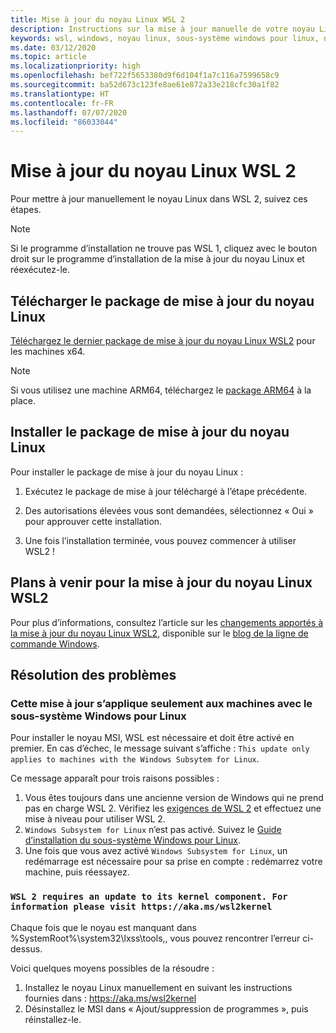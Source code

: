 ```yaml
---
title: Mise à jour du noyau Linux WSL 2
description: Instructions sur la mise à jour manuelle de votre noyau Linux WSL 2
keywords: wsl, windows, noyau linux, sous-système windows pour linux, noyau
ms.date: 03/12/2020
ms.topic: article
ms.localizationpriority: high
ms.openlocfilehash: bef722f5653380d9f6d104f1a7c116a7599658c9
ms.sourcegitcommit: ba52d673c123fe8ae61e872a33e218cfc30a1f82
ms.translationtype: HT
ms.contentlocale: fr-FR
ms.lasthandoff: 07/07/2020
ms.locfileid: "86033044"
---
```

# <a name="updating-the-wsl-2-linux-kernel"></a>Mise à jour du noyau Linux WSL 2

Pour mettre à jour manuellement le noyau Linux dans WSL 2, suivez ces étapes.

> [!NOTE] 
> Si le programme d’installation ne trouve pas WSL 1, cliquez avec le bouton droit sur le programme d’installation de la mise à jour du noyau Linux et réexécutez-le.

## <a name="download-the-linux-kernel-update-package"></a>Télécharger le package de mise à jour du noyau Linux

[Téléchargez le dernier package de mise à jour du noyau Linux WSL2](https://wslstorestorage.blob.core.windows.net/wslblob/wsl_update_x64.msi) pour les machines x64.

> [!NOTE]
> Si vous utilisez une machine ARM64, téléchargez le [package ARM64](https://wslstorestorage.blob.core.windows.net/wslblob/wsl_update_arm64.msi) à la place.

## <a name="install-the-linux-kernel-update-package"></a>Installer le package de mise à jour du noyau Linux

Pour installer le package de mise à jour du noyau Linux :

  1. Exécutez le package de mise à jour téléchargé à l’étape précédente.

  2. Des autorisations élevées vous sont demandées, sélectionnez « Oui » pour approuver cette installation.

  3. Une fois l’installation terminée, vous pouvez commencer à utiliser WSL2 !

## <a name="future-plans-for-updating-the-wsl2-linux-kernel"></a>Plans à venir pour la mise à jour du noyau Linux WSL2

Pour plus d’informations, consultez l’article sur les [changements apportés à la mise à jour du noyau Linux WSL2](https://devblogs.microsoft.com/commandline/wsl2-will-be-generally-available-in-windows-10-version-2004), disponible sur le [blog de la ligne de commande Windows](https://aka.ms/cliblog).

## <a name="troubleshooting"></a>Résolution des problèmes

### <a name="this-update-only-applies-to-machines-with-the-windows-subsystem-for-linux"></a>Cette mise à jour s’applique seulement aux machines avec le sous-système Windows pour Linux
Pour installer le noyau MSI, WSL est nécessaire et doit être activé en premier. En cas d’échec, le message suivant s’affiche : `This update only applies to machines with the Windows Subsytem for Linux`. 

Ce message apparaît pour trois raisons possibles :

1. Vous êtes toujours dans une ancienne version de Windows qui ne prend pas en charge WSL 2. Vérifiez les [exigences de WSL 2](https://docs.microsoft.com/windows/wsl/install-win10#update-to-wsl-2) et effectuez une mise à niveau pour utiliser WSL 2. 
2. `Windows Subsystem for Linux` n’est pas activé. Suivez le [Guide d’installation du sous-système Windows pour Linux](https://docs.microsoft.com/windows/wsl/install-win10).
3. Une fois que vous avez activé `Windows Subsystem for Linux`, un redémarrage est nécessaire pour sa prise en compte : redémarrez votre machine, puis réessayez.

### `WSL 2 requires an update to its kernel component. For information please visit https://aka.ms/wsl2kernel`

Chaque fois que le noyau est manquant dans %SystemRoot%\system32\lxss\tools\,, vous pouvez rencontrer l’erreur ci-dessus.

Voici quelques moyens possibles de la résoudre :

1. Installez le noyau Linux manuellement en suivant les instructions fournies dans : https://aka.ms/wsl2kernel
2. Désinstallez le MSI dans « Ajout/suppression de programmes », puis réinstallez-le.
